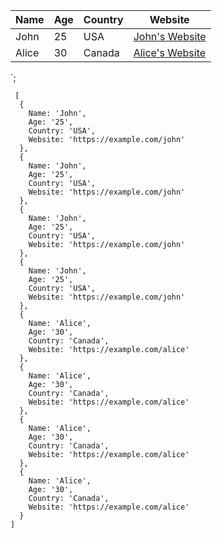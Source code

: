 




| Name  | Age | Country | Website            |
|-------|-----|---------|--------------------|
| John  | 25  | USA     | [John's Website](https://example.com/john) |
| Alice | 30  | Canada  | [Alice's Website](https://example.com/alice) |
`;







```
 [
  {
    Name: 'John',
    Age: '25',
    Country: 'USA',
    Website: 'https://example.com/john'
  },
  {
    Name: 'John',
    Age: '25',
    Country: 'USA',
    Website: 'https://example.com/john'
  },
  {
    Name: 'John',
    Age: '25',
    Country: 'USA',
    Website: 'https://example.com/john'
  },
  {
    Name: 'John',
    Age: '25',
    Country: 'USA',
    Website: 'https://example.com/john'
  },
  {
    Name: 'Alice',
    Age: '30',
    Country: 'Canada',
    Website: 'https://example.com/alice'
  },
  {
    Name: 'Alice',
    Age: '30',
    Country: 'Canada',
    Website: 'https://example.com/alice'
  },
  {
    Name: 'Alice',
    Age: '30',
    Country: 'Canada',
    Website: 'https://example.com/alice'
  },
  {
    Name: 'Alice',
    Age: '30',
    Country: 'Canada',
    Website: 'https://example.com/alice'
  }
]

```